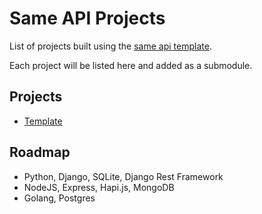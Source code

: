 Same API Projects
=================

List of projects built using the [same api template](https://github.com/LucasMagnum/same-api-project-template).

Each project will be listed here and added as a submodule.


## Projects

- [Template](same-api-project-template/README.md)


## Roadmap

- Python, Django, SQLite, Django Rest Framework
- NodeJS, Express, Hapi.js, MongoDB
- Golang, Postgres